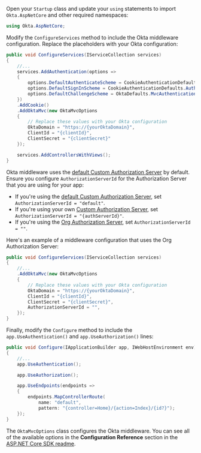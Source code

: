 
Open your `Startup` class and update your `using` statements to import `Okta.AspNetCore` and other required namespaces:

```csharp
using Okta.AspNetCore;
```

Modify the `ConfigureServices` method to include the Okta middleware configuration. Replace the placeholders with your Okta configuration:

```csharp
public void ConfigureServices(IServiceCollection services)
{
    //...
    services.AddAuthentication(options =>
    {
        options.DefaultAuthenticateScheme = CookieAuthenticationDefaults.AuthenticationScheme;
        options.DefaultSignInScheme = CookieAuthenticationDefaults.AuthenticationScheme;
        options.DefaultChallengeScheme = OktaDefaults.MvcAuthenticationScheme;
    })
    .AddCookie()
    .AddOktaMvc(new OktaMvcOptions
    {
        // Replace these values with your Okta configuration
        OktaDomain = "https://{yourOktaDomain}",
        ClientId = "{clientId}",
        ClientSecret = "{clientSecret}"
    });

    services.AddControllersWithViews();
}
```

Okta middleware uses the [default Custom Authorization Server](/docs/concepts/auth-servers/#default-custom-authorization-server) by default. Ensure you configure `AuthorizationServerId` for the Authorization Server that you are using for your app:

* If you're using the [default Custom Authorization Server](/docs/concepts/auth-servers/#default-custom-authorization-server), set `AuthorizationServerId = "default"`.
* If you're using your own [Custom Authorization Server](/docs/concepts/auth-servers/#custom-authorization-server), set `AuthorizationServerId = "{authServerId}"`.
* If you're using the [Org Authorization Server](/docs/concepts/auth-servers/#org-authorization-server), set `AuthorizationServerId = ""`.

Here's an example of a middleware configuration that uses the Org Authorization Server:

```csharp
public void ConfigureServices(IServiceCollection services)
{
    //...
    .AddOktaMvc(new OktaMvcOptions
    {
        // Replace these values with your Okta configuration
        OktaDomain = "https://{yourOktaDomain}",
        ClientId = "{clientId}",
        ClientSecret = "{clientSecret}",
        AuthorizationServerId = "",
    });
}
```

Finally, modify the `Configure` method to include the `app.UseAuthentication()` and `app.UseAuthorization()` lines:

```csharp
public void Configure(IApplicationBuilder app, IWebHostEnvironment env)
{
    //...
    app.UseAuthentication();

    app.UseAuthorization();

    app.UseEndpoints(endpoints =>
    {
        endpoints.MapControllerRoute(
            name: "default",
            pattern: "{controller=Home}/{action=Index}/{id?}");
    });
}
```

The `OktaMvcOptions` class configures the Okta middleware. You can see all of the available options in the **Configuration Reference** section in the [ASP.NET Core SDK readme](https://github.com/okta/okta-aspnet/blob/master/docs/aspnetcore-mvc.md#configuration-reference).

